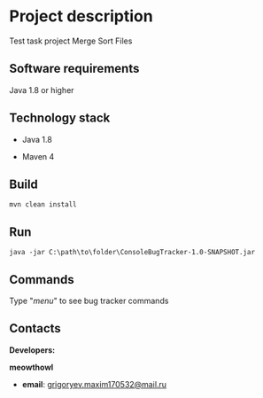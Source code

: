 # Project description

Test task project Merge Sort Files

## Software requirements

Java 1.8 or higher

## Technology stack
- Java 1.8

- Maven 4

## Build

  ```
mvn clean install
  ```

## Run


  ```
  java -jar C:\path\to\folder\ConsoleBugTracker-1.0-SNAPSHOT.jar
  ```


## Commands

Type "*menu*" to see bug tracker commands

## Contacts
**Developers:**

**meowthowl**

- **email**: grigoryev.maxim170532@mail.ru